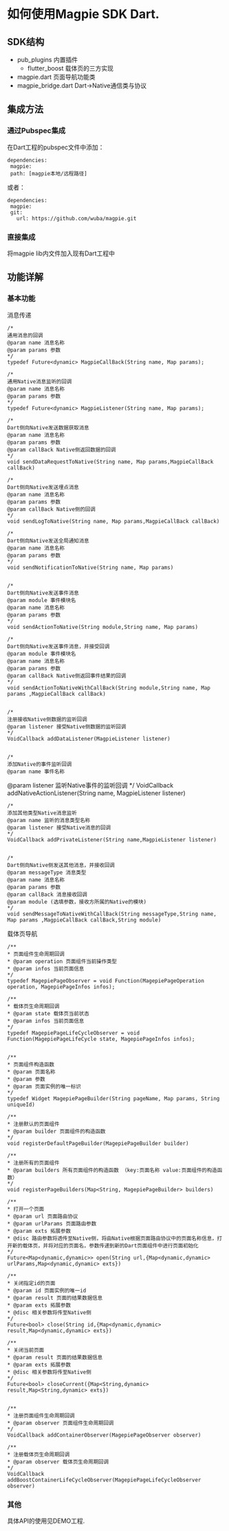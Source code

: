 # 如何使用Magpie SDK Dart.
## SDK结构
- pub_plugins 内置插件
    - flutter_boost 载体页的三方实现
- magpie.dart 页面导航功能类
- magpie_bridge.dart Dart->Native通信类与协议
## 集成方法

### 通过Pubspec集成
在Dart工程的pubspec文件中添加：

    dependencies:   
     magpie:     
     path: [magpie本地/远程路径]

或者：

    dependencies:   
     magpie:     
     git:
       url: https://github.com/wuba/magpie.git

### 直接集成
将magpie lib内文件加入现有Dart工程中

## 功能详解

### 基本功能
消息传递 

    /*
    通用消息的回调
    @param name 消息名称
    @param params 参数
    */
    typedef Future<dynamic> MagpieCallBack(String name, Map params);

    /*
    通用Native消息监听的回调
    @param name 消息名称
    @param params 参数
    */
    typedef Future<dynamic> MagpieListener(String name, Map params);

    /*
    Dart侧向Native发送数据获取消息
    @param name 消息名称
    @param params 参数
    @param callBack Native侧返回数据的回调
    */
    void sendDataRequestToNative(String name, Map params,MagpieCallBack callBack)

    /*
    Dart侧向Native发送埋点消息
    @param name 消息名称
    @param params 参数
    @param callBack Native侧的回调
    */
    void sendLogToNative(String name, Map params,MagpieCallBack callBack)

    /*
    Dart侧向Native发送全局通知消息
    @param name 消息名称
    @param params 参数
    */
    void sendNotificationToNative(String name, Map params)


    /*
    Dart侧向Native发送事件消息
    @param module 事件模块名
    @param name 消息名称
    @param params 参数
    */
    void sendActionToNative(String module,String name, Map params)

    /*
    Dart侧向Native发送事件消息，并接受回调
    @param module 事件模块名
    @param name 消息名称
    @param params 参数
    @param callBack Native侧返回事件结果的回调
    */
    void sendActionToNativeWithCallBack(String module,String name, Map params ,MagpieCallBack callBack)


    /*
    注册接收Native侧数据的监听回调
    @param listener 接受Native侧数据的监听回调
    */
    VoidCallback addDataListener(MagpieListener listener)

 
    /*
    添加Native的事件监听回调
    @param name 事件名称
@param listener 监听Native事件的监听回调
*/
VoidCallback addNativeActionListener(String name, MagpieListener listener)

    /*
    添加其他类型Native消息监听
    @param name 监听的消息类型名称
    @param listener 接受Native消息的回调
    */
    VoidCallback addPrivateListener(String name,MagpieListener listener)


    /*
    Dart侧向Native侧发送其他消息，并接收回调
    @param messageType 消息类型
    @param name 消息名称
    @param params 参数
    @param callBack 消息接收回调
    @param module (选填参数，接收方所属的Native的模块)
    */
    void sendMessageToNativeWithCallBack(String messageType,String name, Map params ,MagpieCallBack callBack,String module)

 
载体页导航

    /**
    * 页面组件生命周期回调
    * @param operation 页面组件当前操作类型
    * @param infos 当前页面信息
    */
    typedef MagepiePageObserver = void Function(MagepiePageOperation operation, MagepiePageInfos infos);

    /**
    * 载体页生命周期回调
    * @param state 载体页当前状态
    * @param infos 当前页面信息
    */
    typedef MagepiePageLifeCycleObserver = void Function(MagepiePageLifeCycle state, MagepiePageInfos infos);

 
    /**
    * 页面组件构造函数
    * @param 页面名称
    * @param 参数
    * @param 页面实例的唯一标识
    */
    typedef Widget MagepiePageBuilder(String pageName, Map params, String uniqueId)

    /**
    * 注册默认的页面组件
    * @param builder 页面组件的构造函数
    */
    void registerDefaultPageBuilder(MagepiePageBuilder builder)

    /**
    * 注册所有的页面组件
    * @param builders 所有页面组件的构造函数 （key:页面名称 value:页面组件的构造函数）
    */
    void registerPageBuilders(Map<String, MagepiePageBuilder> builders)

    /**
    * 打开一个页面
    * @param url 页面路由协议
    * @param urlParams 页面路由参数
    * @param exts 拓展参数
    * @disc 路由参数将透传至Native侧，将由Native根据页面路由协议中的页面名称信息，打开新的载体页，并将对应的页面名，参数传递到新的Dart页面组件中进行页面初始化
    */
    Future<Map<dynamic,dynamic>> open(String url,{Map<dynamic,dynamic> urlParams,Map<dynamic,dynamic> exts})

    /**
    * 关闭指定id的页面
    * @param id 页面实例的唯一id
    * @param result 页面的结果数据信息
    * @param exts 拓展参数
    * @disc 相关参数将传至Native侧
    */
    Future<bool> close(String id,{Map<dynamic,dynamic> result,Map<dynamic,dynamic> exts})

    /**
    * 关闭当前页面
    * @param result 页面的结果数据信息
    * @param exts 拓展参数
    * @disc 相关参数将传至Native侧
    */
    Future<bool> closeCurrent({Map<String,dynamic> result,Map<String,dynamic> exts})


    /**
    * 注册页面组件生命周期回调
    * @param observer 页面组件生命周期回调
    */
    VoidCallback addContainerObserver(MagepiePageObserver observer)

    /**
    * 注册载体页生命周期回调
    * @param observer 载体页生命周期回调
    */
    VoidCallback addBoostContainerLifeCycleObserver(MagepiePageLifeCycleObserver observer)

 
### 其他
具体API的使用见DEMO工程.
